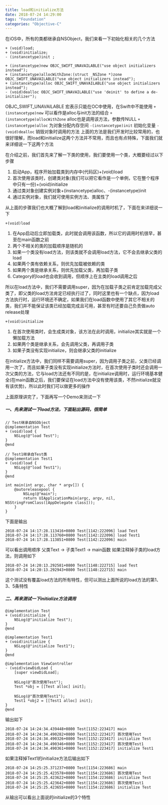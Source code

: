 ```yaml
---
title: load和initialize方法
date: 2018-07-24 14:29:00
tags: "Foundation"
categories: "Objective-C"
---
```


在iOS中，所有的类都继承自NSObject，我们来看一下初始化相关的几个方法
```
+ (void)load;
+ (void)initialize;
- (instancetype)init ;

+ (instancetype)new OBJC_SWIFT_UNAVAILABLE("use object initializers instead");
+ (instancetype)allocWithZone:(struct _NSZone *)zone OBJC_SWIFT_UNAVAILABLE("use object initializers instead");
+ (instancetype)alloc OBJC_SWIFT_UNAVAILABLE("use object initializers instead");
- (void)dealloc OBJC_SWIFT_UNAVAILABLE("use 'deinit' to define a de-initializer");
```

OBJC_SWIFT_UNAVAILABLE 宏表示只能在OC中使用，在Swift中不能使用
`+(instancetype)new` 可以看作是alloc与init方法的结合
`+(instancetype)allocWithZone` alloc也是调用该方法，参数传NULL
`+(instancetype)alloc` 为对象分配内存空间
`-(instancetype)init` 初始化变量
`-(void)dealloc` 销毁对象时调用的方法
上面的方法是我们开发时比较常用的，也很好理解，而load和initialize这两个方法并不常用，而且也有点特殊，下面我们就来详细说一下这两个方法

在介绍之前，我们首先来了解一下类的使用，我们要使用一个类，大概要经过以下步骤
1. 启动App，程序开始加载类到内存中(代码区)+(void)load
2. 首次使用该类时，创建类对象(我们可以把它看作是一个单例，它在整个程序中只有一份)+(void)initialize
3. 通过类对象创建实例对象+(instancetype)alloc、-(instancetype)init
4. 通过实例对象，我们就可使用实例方法、类属性了

从上面的步骤我们也大概了解到load和initialize的调用时机了，下面在来详细说一下

`+(void)load`
1. 在App启动后立即加载类，此时就会调用该函数，所以它的调用时机很早，甚至在main函数之前
2. 两个不相关的类的加载顺序是随机的
3. 如果一个类没有load方法，则该类就不会调用load方法，它不会去继承父类的load
4. 如果两个类有依赖关系，则优先加载被依赖的类
5. 如果两个类是继承关系，则优先加载父类，再加载子类
6. Category的load也会收到调用，但顺序上在主类的load调用之后

所以在load方法中，我们不需要调用super，因为在加载子类之前肯定加载完成父类了，即父类的load方法肯定已经执行过了，同时这里也有一个缺点，因为load方法执行时，运行环境还不确定，如果我们在load函数中使用了其它不相关的类，我们并不能保证该类已经加载完成且可用，甚至有时还要自己负责做auto release处理

`+(void)initialize`
1. 在首次使用类时，会生成类对象，该方法在此时调用，initialize其实就是一个懒加载方法
2. 如果两个类是继承关系，会先调用父类，再调用子类
2. 如果子类没有实现initialize，则会继承父类的initialize

在initialize方法中，我们同样不需要调用super，因为调用子类之前，父类已经调用一次了，而且如果子类没有实现initialize方法时，在首次使用子类时还会调用一次父类的方法，它与load方法还有不同的是，在initialize调用时，运行环境基本健全(在main函数之后，我们要保证在load方法中没有使用该类，不然initialize就没有该优势)，所以此时我们可以做更多的操作

上面原理讲完了，下面再写一个Demo来测试一下

##### 一、先来测试一下load方法，下面贴出源码，很简单
```
// Test继承自NSObject
@implementation Test
+ (void)load {
    NSLog(@"load Test");
}
@end

// Test1继承自Test类
@implementation Test1
+ (void)load {
    NSLog(@"load Test1");
}
@end

int main(int argc, char * argv[]) {
    @autoreleasepool {
        NSLog(@"main");
        return UIApplicationMain(argc, argv, nil, NSStringFromClass([AppDelegate class]));
    }
}
```
下面是输出
```
2018-07-24 14:17:28.113416+0800 Test[1142:222096] load Test
2018-07-24 14:17:28.113760+0800 Test[1142:222096] load Test1
2018-07-24 14:17:28.113851+0800 Test[1142:222096] main
```
可以看出调用顺序 父类Text  -> 子类Text1  -> main函数
如果注释掉子类的load方法，则调用如下
```
2018-07-24 14:20:13.292581+0800 Test[1148:222715] load Test
2018-07-24 14:20:13.292943+0800 Test[1148:222715] main
```
这个测试没有覆盖load方法的所有特性，但可以测出上面所说的load方法的第1、3、5条特性

##### 二、再来测试一下initialize方法调用
```
@implementation Test
+ (void)initialize {
    NSLog(@"initialize Test");
}
@end

@implementation Test1
+ (void)initialize {
    NSLog(@"initialize Test1");
}
@end

@implementation ViewController
- (void)viewDidLoad {
    [super viewDidLoad];

    NSLog(@"首次使用Test");
    Test *obj = [[Test alloc] init];

    NSLog(@"首次使用Test1");
    Test1 *obj2 = [[Test1 alloc] init];
}
@end
```
输出如下
```
2018-07-24 14:24:34.439448+0800 Test[1152:223417] main
2018-07-24 14:24:34.490282+0800 Test[1152:223417] 首次使用Test
2018-07-24 14:24:34.490326+0800 Test[1152:223417] initialize Test
2018-07-24 14:24:34.490346+0800 Test[1152:223417] 首次使用Test1
2018-07-24 14:24:34.490361+0800 Test[1152:223417] initialize Test1
```
如果注释掉Text1的initialize方法后输出如下
```
2018-07-24 14:25:25.371237+0800 Test[1154:223686] main
2018-07-24 14:25:25.423578+0800 Test[1154:223686] 首次使用Test
2018-07-24 14:25:25.423622+0800 Test[1154:223686] initialize Test
2018-07-24 14:25:25.423642+0800 Test[1154:223686] 首次使用Test1
2018-07-24 14:25:25.423655+0800 Test[1154:223686] initialize Test
```
从输出可以看出上面说的initialize的3个特性